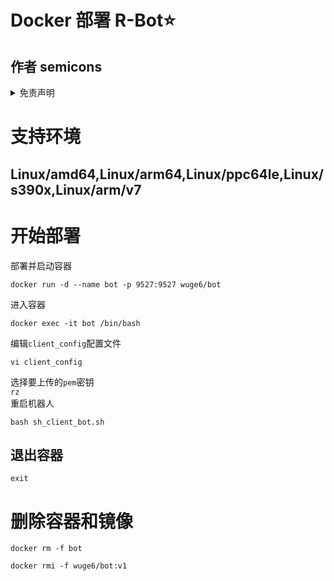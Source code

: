 # Docker 部署 R-Bot⭐
## 作者 semicons

 
<details>
<summary>免责声明</summary>
暂未开源，介意请千万勿使用，谢谢  

特殊声明:本系统为双端制，机器人不存储任何敏感数据，API私钥在你的客户端服务器本地，由bot驱动你的客户端操作，你可以随时关闭服务 

本仓库发布的项目中涉及的任何脚本，仅用于测试和学习研究，禁止用于商业用途，不能保证其合法性，准确性，完整性和有效性，请根据情况自行判断.

所有使用者在使用项目的任何部分时，需先遵守法律法规。对于一切使用不当所造成的后果，需自行承担.对任何脚本问题概不负责，包括但不限于由任何脚本错误导致的任何损失或损害.

如果任何单位或个人认为该项目可能涉嫌侵犯其权利，则应及时通知并提供身份证明，所有权证明，我们将在收到认证文件后删除相关文件.

任何以任何方式查看此项目的人或直接或间接使用该项目的任何脚本的使用者都应仔细阅读此声明。本人保留随时更改或补充此免责声明的权利。一旦使用并复制了任何相关脚本或本项目的规则，则视为您已接受此免责声明.

您必须在下载后的24小时内从计算机或手机中完全删除以上内容.

您使用或者复制了本仓库且本人制作的任何脚本，则视为`已接受`此声明，请仔细阅读.
</details>

# 支持环境
## Linux/amd64,Linux/arm64,Linux/ppc64le,Linux/s390x,Linux/arm/v7

# 开始部署
部署并启动容器
```
docker run -d --name bot -p 9527:9527 wuge6/bot
```
进入容器  
```
docker exec -it bot /bin/bash
```
编辑`client_config`配置文件  
```
vi client_config
```
选择要上传的`pem`密钥  
`rz`  
重启机器人  
```
bash sh_client_bot.sh
```
## 退出容器
`exit`  

# 删除容器和镜像
```
docker rm -f bot
```
```
docker rmi -f wuge6/bot:v1
```
